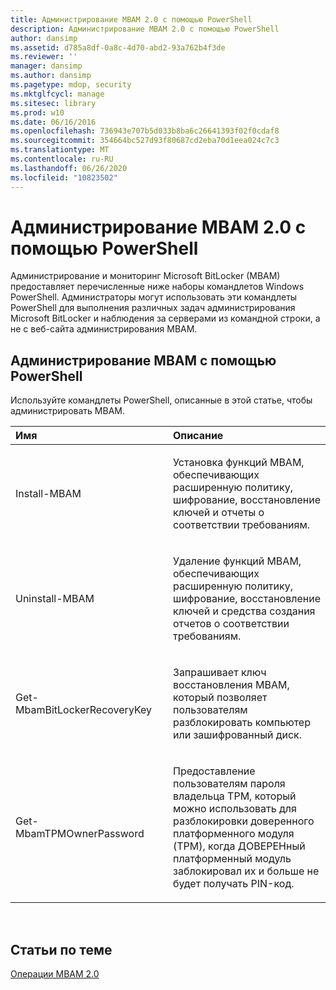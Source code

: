 ```yaml
---
title: Администрирование MBAM 2.0 с помощью PowerShell
description: Администрирование MBAM 2.0 с помощью PowerShell
author: dansimp
ms.assetid: d785a8df-0a8c-4d70-abd2-93a762b4f3de
ms.reviewer: ''
manager: dansimp
ms.author: dansimp
ms.pagetype: mdop, security
ms.mktglfcycl: manage
ms.sitesec: library
ms.prod: w10
ms.date: 06/16/2016
ms.openlocfilehash: 736943e707b5d033b8ba6c26641393f02f0cdaf8
ms.sourcegitcommit: 354664bc527d93f80687cd2eba70d1eea024c7c3
ms.translationtype: MT
ms.contentlocale: ru-RU
ms.lasthandoff: 06/26/2020
ms.locfileid: "10823502"
---
```

# Администрирование MBAM 2.0 с помощью PowerShell


Администрирование и мониторинг Microsoft BitLocker (MBAM) предоставляет перечисленные ниже наборы командлетов Windows PowerShell. Администраторы могут использовать эти командлеты PowerShell для выполнения различных задач администрирования Microsoft BitLocker и наблюдения за серверами из командной строки, а не с веб-сайта администрирования MBAM.

## Администрирование MBAM с помощью PowerShell


Используйте командлеты PowerShell, описанные в этой статье, чтобы администрировать MBAM.

<table>
<colgroup>
<col width="50%" />
<col width="50%" />
</colgroup>
<thead>
<tr class="header">
<th align="left">Имя</th>
<th align="left">Описание</th>
</tr>
</thead>
<tbody>
<tr class="odd">
<td align="left"><p>Install-MBAM</p></td>
<td align="left"><p>Установка функций MBAM, обеспечивающих расширенную политику, шифрование, восстановление ключей и отчеты о соответствии требованиям.</p></td>
</tr>
<tr class="even">
<td align="left"><p>Uninstall-MBAM</p></td>
<td align="left"><p>Удаление функций MBAM, обеспечивающих расширенную политику, шифрование, восстановление ключей и средства создания отчетов о соответствии требованиям.</p></td>
</tr>
<tr class="odd">
<td align="left"><p>Get-MbamBitLockerRecoveryKey</p></td>
<td align="left"><p>Запрашивает ключ восстановления MBAM, который позволяет пользователям разблокировать компьютер или зашифрованный диск.</p></td>
</tr>
<tr class="even">
<td align="left"><p>Get-MbamTPMOwnerPassword</p></td>
<td align="left"><p>Предоставление пользователям пароля владельца TPM, который можно использовать для разблокировки доверенного платформенного модуля (TPM), когда ДОВЕРЕНный платформенный модуль заблокировал их и больше не будет получать PIN-код.</p></td>
</tr>
</tbody>
</table>

 

## Статьи по теме


[Операции MBAM 2.0](operations-for-mbam-20-mbam-2.md)

 

 





